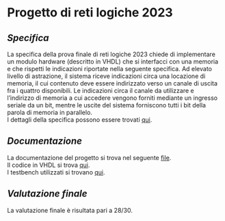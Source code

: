 # Progetto di reti logiche 2023

## _Specifica_
La specifica della prova finale di reti logiche 2023 
chiede di implementare un modulo hardware (descritto in VHDL) che si interfacci con
una memoria e che rispetti le indicazioni riportate nella seguente specifica.
Ad elevato livello di astrazione, il sistema riceve indicazioni circa una locazione di memoria,
il cui contenuto deve essere indirizzato verso un canale di uscita fra i quattro disponibili.
Le indicazioni circa il canale da utilizzare e l’indirizzo di memoria a cui accedere vengono
forniti mediante un ingresso seriale da un bit, mentre le uscite del sistema
forniscono tutti i bit della parola di memoria in parallelo. <br>
I dettagli della specifica possono essere trovati [qui](https://github.com/Chri060/rl-2023-rampone-rossi/blob/main/requirements/specification.pdf). <br>

## _Documentazione_
La documentazione del progetto si trova nel seguente [file](https://github.com/Chri060/rl-2023-rampone-rossi/blob/main/deliverables/documentation.pdf). <br>
Il codice in VHDL si trova [qui](https://github.com/Chri060/rl-2023-rampone-rossi/blob/main/vhdl.vhd). <br>
I testbench utilizzati si trovano [qui](https://github.com/Chri060/rl-2023-rampone-rossi/tree/main/requirements/testbenches). <br>

## _Valutazione finale_
La valutazione finale è risultata pari a 28/30.
